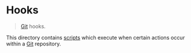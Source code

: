 # Hooks

> [Git][git] hooks.

<!-- Section to include introductory text. Make sure to keep an empty line after the intro `section` element and another before the `/section` close. -->

<section class="intro">

This directory contains [scripts][git-hooks] which execute when certain actions occur within a [Git][git] repository.

</section>

<!-- /.intro -->

<!-- Section for all links. Make sure to keep an empty line after the `section` element and another before the `/section` close. -->

<section class="links">

[git]: https://git-scm.com/

[git-hooks]: https://git-scm.com/book/en/v2/Customizing-Git-Git-Hooks

</section>

<!-- /.links -->
